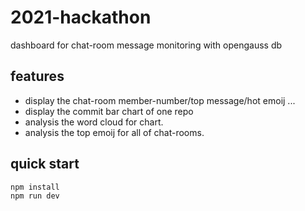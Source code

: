 # 2021-hackathon

dashboard for chat-room message monitoring with opengauss db

## features

* display the chat-room member-number/top message/hot emoij ...
* display the commit bar chart of one repo
* analysis the word cloud for chart.
* analysis the top emoij for all of chat-rooms.


## quick start

```shell
npm install
npm run dev
```